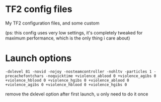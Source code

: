 # TF2 config files
My TF2 configuration files, and some custom

(ps: this config uses very low settings, it's completely tweaked for maximum performance, which is the only thing i care about)

# Launch options
```
-dxlevel 81 -novid -nojoy -nosteamcontroller -nohltv -particles 1 -precachefontchars -noquicktime +violence_ablood 0 +violence_agibs 0 +violence_hblood 0 +violence_hgibs 0 +violence_ablood 0 +violence_agibs 0 +violence_hblood 0 +violence_hgibs 0
```
remove the dxlevel option after first launch, u only need to do it once

